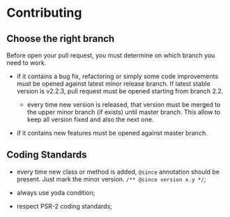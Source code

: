 Contributing
============

Choose the right branch
-----------------------

Before open your pull request, you must determine on which branch you need to
work.

 * if it contains a bug fix, refactoring or simply some code improvements must
   be opened against latest minor release branch. If latest stable version is
   v2.2.3, pull request must be opened starting from branch 2.2.

   * every time new version is released, that version must be merged to the
     upper minor branch (if exists) until master branch. This allow to keep all
     version fixed and also the next one.

 * if it contains new features must be opened against master branch.

Coding Standards
----------------

 * every time new class or method is added, `@since` annotation should be
   present. Just mark the minor version. `/** @since version x.y */`;

 * always use yoda condition;

 * respect PSR-2 coding standards;
